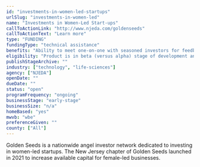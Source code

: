 ```yaml
---
id: "investments-in-women-led-startups"
urlSlug: "investments-in-women-led"
name: "Investments in Women-Led Start-ups"
callToActionLink: "http://www.njeda.com/goldenseeds"
callToActionText: "Learn more"
type: "FUNDING"
fundingType: "technical assistance"
benefits: "Ability to meet one-on-one with seasoned investors for feedback and possible funding opportunities."
eligibility: "Product is in beta (versus alpha) stage of development and has been created with input from clients or potential clients. Business has some “proof of concept” revenue. Typical pre-money valuation below $5M. Typically seeking to raise $250K-$2M. Consumer product companies that have annual run rate revenue of over $1M and gross margins over 40%."
publishStageArchive: ""
industry: ["technology", "life-sciences"]
agency: ["NJEDA"]
openDate: ""
dueDate: ""
status: "open"
programFrequency: "ongoing"
businessStage: "early-stage"
businessSize: "n/a"
homeBased: "yes"
mwvb: "wbe"
preferenceGiven: ""
county: ["All"]
---
```


Golden Seeds is a nationwide angel investor network dedicated to investing in women-led startups. The New Jersey chapter of Golden Seeds launched in 2021 to increase available capital for female-led businesses.

